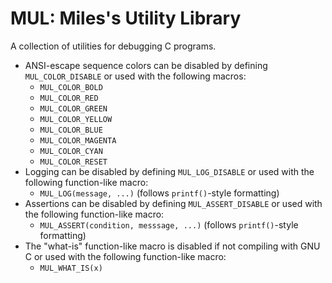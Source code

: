 # MUL: Miles's Utility Library

A collection of utilities for debugging C programs.

- ANSI-escape sequence colors can be disabled by defining `MUL_COLOR_DISABLE` or used with the following macros:
	- `MUL_COLOR_BOLD`
	- `MUL_COLOR_RED`
	- `MUL_COLOR_GREEN`
	- `MUL_COLOR_YELLOW`
	- `MUL_COLOR_BLUE`
	- `MUL_COLOR_MAGENTA`
	- `MUL_COLOR_CYAN`
	- `MUL_COLOR_RESET`
- Logging can be disabled by defining `MUL_LOG_DISABLE` or used with the following function-like macro:
	- `MUL_LOG(message, ...)` (follows `printf()`-style formatting)
- Assertions can be disabled by defining `MUL_ASSERT_DISABLE` or used with the following function-like macro:
	- `MUL_ASSERT(condition, messsage, ...)` (follows `printf()`-style formatting)
- The "what-is" function-like macro is disabled if not compiling with GNU C or used with the following function-like macro:
	- `MUL_WHAT_IS(x)`
